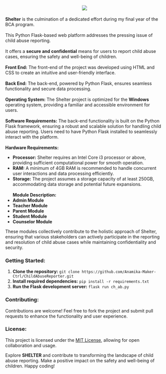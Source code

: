 <h1 align="center">
  <a href="https://github.com/DenverCoder1/readme-typing-svg">
    <img src="https://readme-typing-svg.demolab.com/?lines=SHELTER%20;SHELTER%20;SHELTER%20;&font=Inconsolata Bold&center=true&width=440&height=45&color=3498db&vCenter=true&pause=1000&size=42" />
  </a>
</h1>

**Shelter** is the culmination of a dedicated effort during my final year of the BCA program.
<br><br>
This Python Flask-based web platform addresses the pressing issue of child abuse reporting.
<br><br>
It offers a **secure and confidential** means for users to report child abuse cases, ensuring the safety and well-being of children.
<br><br>
**Front End:**
The front-end of the project was developed using HTML and CSS to create an intuitive and user-friendly interface. 
<br><br>
**Back End:**
The back-end, powered by Python Flask, ensures seamless functionality and secure data processing.
<br><br>
**Operating System:**
The Shelter project is optimized for the **Windows** operating system, providing a familiar and accessible environment for users.
<br><br>
**Software Requirements:**
The back-end functionality is built on the Python Flask framework, ensuring a robust and scalable solution for handling child abuse reporting. Users need to have Python Flask installed to seamlessly interact with the platform.
<br><br>
**Hardware Requirements:**
- **Processor:** Shelter requires an Intel Core i3 processor or above, providing sufficient computational power for smooth operation.
- **RAM:** A minimum of 4GB RAM is recommended to handle concurrent user interactions and data processing efficiently.
- **Storage:** The project assumes a storage capacity of at least 250GB, accommodating data storage and potential future expansions.
<br><br>
**Module Description:**
- **Admin Module**
- **Teacher Module**
- **Parent Module**
- **Student Module**
- **Counselor Module**

These modules collectively contribute to the holistic approach of Shelter, ensuring that various stakeholders can actively participate in the reporting and resolution of child abuse cases while maintaining confidentiality and security.

### Getting Started:
1. **Clone the repository:** `git clone https://github.com/Anamika-Maker-Ctrl/ChildAbuseReporter.git`
2. **Install required dependencies:** `pip install -r requirements.txt`
3. **Run the Flask development server:** `flask run ch_ab.py`

### Contributing:
Contributions are welcome! Feel free to fork the project and submit pull requests to enhance the functionality and user experience.

### License:
This project is licensed under the [MIT License](LICENSE), allowing for open collaboration and usage.

Explore **SHELTER** and contribute to transforming the landscape of child abuse reporting. Make a positive impact on the safety and well-being of children. Happy coding!
